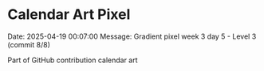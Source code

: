 # Calendar Art Pixel

Date: 2025-04-19 00:07:00
Message: Gradient pixel week 3 day 5 - Level 3 (commit 8/8)

Part of GitHub contribution calendar art
